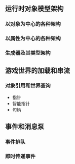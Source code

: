 ## 运行时对象模型架构

### 以对象为中心的各种架构

### 以属性为中心的各种架构

### 生成器及其类型架构

## 游戏世界的加载和串流

### 对象引用和世界查询

- 指针
- 智能指针
- 句柄

## 事件和消息泵

### 事件排队

### 即时传递事件